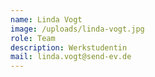```yaml
---
name: Linda Vogt
image: /uploads/linda-vogt.jpg
role: Team
description: Werkstudentin
mail: linda.vogt@send-ev.de
---
```


